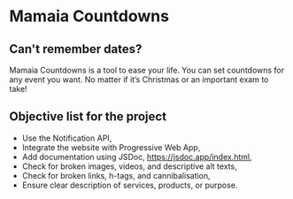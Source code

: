 # Mamaia Countdowns

## Can't remember dates?

Mamaia Countdowns is a tool to ease your life. You can set countdowns for any event you want. No matter if it’s Christmas or an important exam to take!

## Objective list for the project

- Use the Notification API,
- Integrate the website with Progressive Web App,
- Add documentation using JSDoc, https://jsdoc.app/index.html,
- Check for broken images, videos, and descriptive alt texts,
- Check for broken links, h-tags, and cannibalisation,
- Ensure clear description of services, products, or purpose.

